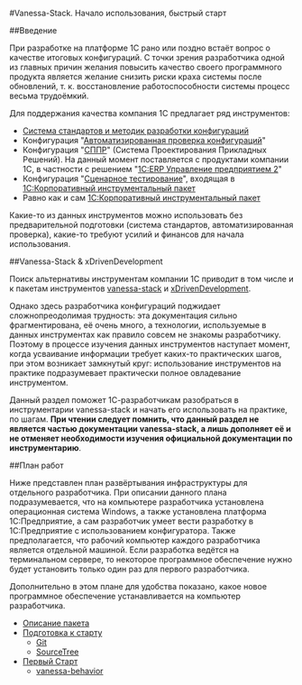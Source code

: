 #Vanessa-Stack. Начало использования, быстрый старт

##Введение

При разработке на платформе 1С рано или поздно встаёт вопрос о качестве итоговых
конфигураций. С точки зрения разработчика одной из главных причин желания повысить
качество своего программного продукта является желание снизить риски краха системы
после обновлений, т. к. восстановление работоспособности системы процесс весьма
трудоёмкий.

Для поддержания качества компания 1С предлагает ряд инструментов:

* [Система стандартов и методик разработки конфигураций](http://its.1c.ru/db/v8std)
* Конфигурация "[Автоматизированная проверка конфигураций](http://v8.1c.ru/acc/)"
* Конфигурация "[СППР](http://v8.1c.ru/model/)" (Система Проектирования Прикладных
Решений). На данный момент поставляется с продуктами компании 1С, в частности с решением
"[1С:ERP Управление предприятием 2](http://v8.1c.ru/erp/)"
* Конфигурация "[Сценарное тестирование](http://www.1c.ru/news/info.jsp?id=17985)",
входящая в [1С:Корпоративный инструментальный пакет](http://v8.1c.ru/expert/etp.htm)
* Равно как и сам [1С:Корпоративный инструментальный пакет](http://v8.1c.ru/expert/etp.htm)

Какие-то из данных инструментов можно использовать без предварительной подготовки
(система стандартов, автоматизированная проверка), какие-то требуют усилий и финансов для
начала использования.

##Vanessa-Stack & xDrivenDevelopment

Поиск альтернативы инструментам компании 1С приводит в том числе и к пакетам инструментов
[vanessa-stack](https://github.com/silverbulleters) и
[xDrivenDevelopment](https://github.com/xDrivenDevelopment).

Однако здесь разработчика конфигураций поджидает сложнопреодолимая трудность: эта
документация сильно фрагментирована, её очень много, а технологии, используемые в данных
инструментах как правило совсем не знакомы разработчику. Поэтому в процессе изучения
данных инструментов наступает момент, когда усваивание информации требует каких-то
практических шагов, при этом возникает замкнутый круг: использование инструментов на
практике подразумевает практически полное овладевание инструментом.

Данный раздел поможет 1С-разработчикам разобраться в инструментарии vanessa-stack
и начать его использовать на практике, по шагам. **При чтении следует помнить, что
данный раздел не является частью документации vanessa-stack, а лишь дополняет её
и не отменяет необходимости изучения официальной документации по инструментарию**.

##План работ

Ниже представлен план развёртывания инфраструктуры для отдельного разработчика.
При описании данного плана подразумевается, что на компьютере разработчика установлена
операционная система Windows, а также установлена платформа 1С:Предприятие, а сам
разработчик умеет вести разработку в 1С:Предприятие с использованием конфигуратора.
Также предполагается, что рабочий компьютер каждого разработчика является отдельной
машиной. Если разработка ведётся на терминальном сервере, то некоторое программное
обеспечение нужно будет установить только один раз для первого разработчика.

Дополнительно в этом плане для удобства показано, какое новое программное обеспечение
устанавливается на компьютер разработчика.

* [Описание пакета](Overview.md)
* [Подготовка к старту](Prepare.md)
    * [Git](https://git-for-windows.github.io/)
    * [SourceTree](https://www.sourcetreeapp.com/) 
* [Первый Старт](FirstStart.md)
    * [vanessa-behavior](https://github.com/silverbulleters/vanessa-behavior)

<!---* [Написание требований](FeatureWriting.md)
    * [Visual Studio Code](https://code.visualstudio.com/)
    * [vanessa-bdd-editor](https://github.com/silverbulleters/vanessa-bdd-editor)
    * [Python](https://www.python.org/)
    * [v8unpack](https://github.com/dmpas/v8unpack)
* [Юнит тестирование](UnitTests.md)
    * [xUnitFor1C](https://github.com/xDrivenDevelopment/xUnitFor1C)
* [Автоматизация](Automation.md)
    * [vanessa-runner](https://github.com/silverbulleters/vanessa-runner)
--->
